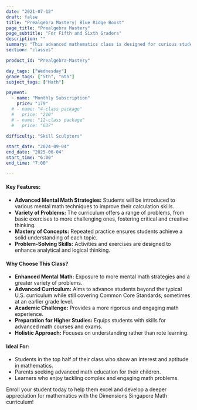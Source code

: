 ```yaml
---
date: "2021-07-12"
draft: false
title: "Prealgebra Mastery| Blue Ridge Boost"
page_title: "Prealgebra Mastery"
page_subtitle: "For Fifth and Sixth Graders" 
description: ""
summary: "This advanced mathematics class is designed for curious students ranking in the top 50% of their class who are eager to explore math beyond the typical school curriculum. Utilizing the renowned Dimensions Singapore Math curriculum, our year-long program emphasizes deep conceptual understanding, critical thinking, problem-solving strategies, and practical application of mathematical principles."
section: "classes"

product_id: "Prealgebra-Mastery"

day_tags: ["Wednesday"]
grade_tags: ["5th", "6th"]
subject_tags: ["Math"]

payment:
  - name: "Monthly Subscription"
    price: "179"
  # - name: "4-class package"
  #   price: "210"
  # - name: "12-class package"
  #   price: "637"

difficulty: "Skill Sculptors"

start_date: "2024-09-04"
end_date: "2025-06-04"
start_time: "6:00"
end_time: "7:00"

---
```


<h4>Key Features:</h4>
<ul>
    <li><strong>Advanced Mental Math Strategies:</strong> Students will be introduced to various mental math techniques to improve their calculation skills.</li>
    <li><strong>Variety of Problems:</strong> The curriculum offers a range of problems, from basic exercises to more challenging ones, fostering critical and creative thinking.</li>
    <li><strong>Mastery of Concepts:</strong> Repeated practice ensures students achieve a solid understanding of each topic.</li>
    <li><strong>Problem-Solving Skills:</strong> Activities and exercises are designed to enhance analytical and logical thinking.</li>
</ul>

<h4>Why Choose This Class?</h4>
<ul>
    <li><strong>Enhanced Mental Math:</strong> Exposure to more mental math strategies and a greater variety of problems.</li>
    <li><strong>Advanced Curriculum:</strong> Aims to advance students beyond the typical U.S. curriculum while still covering Common Core Standards, sometimes at an earlier grade level.</li>
    <li><strong>Academic Challenge:</strong> Provides a more rigorous and engaging math experience.</li>
    <li><strong>Preparation for Higher Studies:</strong> Equips students with skills for advanced math courses and exams.</li>
    <li><strong>Holistic Approach:</strong> Focuses on understanding rather than rote learning.</li>
</ul>

<h4>Ideal For:</h4>
<ul>
    <li>Students in the top half of their class who show an interest and aptitude in mathematics.</li>
    <li>Parents seeking advanced math education for their children.</li>
    <li>Learners who enjoy tackling complex and engaging math problems.</li>
</ul>

<p>Enroll your student today to help them excel and develop a deeper appreciation for mathematics with the Dimensions Singapore Math curriculum!</p>